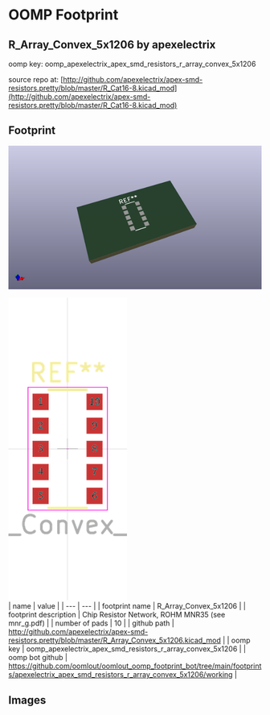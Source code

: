 # OOMP Footprint  
## R_Array_Convex_5x1206  by apexelectrix  
  
oomp key: oomp_apexelectrix_apex_smd_resistors_r_array_convex_5x1206  
  
source repo at: [http://github.com/apexelectrix/apex-smd-resistors.pretty/blob/master/R_Cat16-8.kicad_mod](http://github.com/apexelectrix/apex-smd-resistors.pretty/blob/master/R_Cat16-8.kicad_mod)  
## Footprint  
  
[![working_kicad_pcb_3d.png](working_kicad_pcb_3d_600.png)](working_kicad_pcb_3d.png)  
  
[![working.png](working_600.png)](working.png)  
| name | value | 
| --- | --- | 
| footprint name | R_Array_Convex_5x1206 | 
| footprint description | Chip Resistor Network, ROHM MNR35 (see mnr_g.pdf) | 
| number of pads | 10 | 
| github path | http://github.com/apexelectrix/apex-smd-resistors.pretty/blob/master/R_Array_Convex_5x1206.kicad_mod | 
| oomp key | oomp_apexelectrix_apex_smd_resistors_r_array_convex_5x1206 | 
| oomp bot github | https://github.com/oomlout/oomlout_oomp_footprint_bot/tree/main/footprints/apexelectrix_apex_smd_resistors_r_array_convex_5x1206/working | 
## Images  
